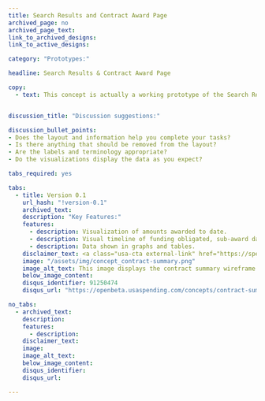 ```yaml
---
title: Search Results and Contract Award Page
archived_page: no
archived_page_text:
link_to_archived_designs:
link_to_active_designs:

category: "Prototypes:"

headline: Search Results & Contract Award Page

copy:
  - text: This concept is actually a working prototype of the Search Results and Contract Award pages. It represents the minimum viable product necessary to get feedback from the public. All data contained in the prototype is notional and does not represent actual spending data. Additionally, many intended features are currently placeholders, but will be implemented at a later date. We recommend that you view the individual concepts for the <a class="usa-cta" href="../search-results">search results page</a> and the <a class="usa-cta" href="../contract-summary">contract award summary</a> to better understand the intended functionality.


discussion_title: "Discussion suggestions:"

discussion_bullet_points:
- Does the layout and information help you complete your tasks?
- Is there anything that should be removed from the layout?
- Are the labels and terminology appropriate?
- Do the visualizations display the data as you expect?

tabs_required: yes

tabs:
  - title: Version 0.1
    url_hash: "!version-0.1"
    archived_text:
    description: "Key Features:"
    features:
      - description: Visualization of amounts awarded to date.
      - description: Visual timeline of funding obligated, sub-award data, and the contract details.
      - description: Data shown in graphs and tables.
    disclaimer_text: <a class="usa-cta external-link" href="https://spending-data.us">View an interactive version of the below image</a>
    image: "/assets/img/concept_contract-summary.png"
    image_alt_text: This image displays the contract summary wireframe. Below the awarding agency and recipient name is a timeline displaying the progress of the award from the Start Date to the Current End Date and the Potential End Date. Below the timeline is a bar graph showing the total amount awarded and the total percentage currently awarded. In addition, the total amount of the sub-awards is also displayed.  Below the bar graph is a timeline showing the funds awarded from the start of the contract to date.
    below_image_content:
    disqus_identifier: 91250474
    disqus_url: "https://openbeta.usaspending.com/concepts/contract-summary#!version-0.3"

no_tabs:
  - archived_text:
    description:
    features:
      - description:
    disclaimer_text:
    image:
    image_alt_text:
    below_image_content:
    disqus_identifier:
    disqus_url:

---
```

